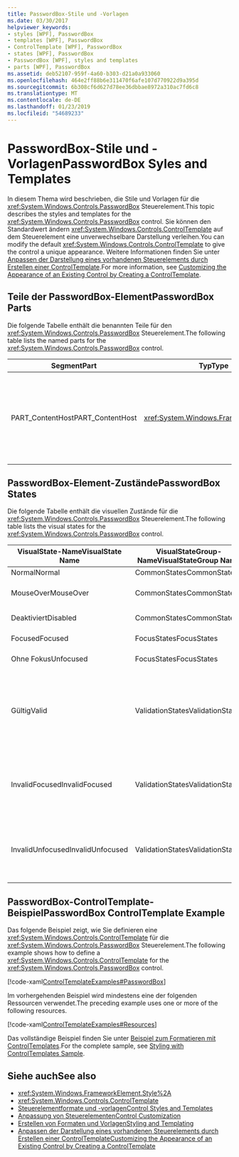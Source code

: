 ```yaml
---
title: PasswordBox-Stile und -Vorlagen
ms.date: 03/30/2017
helpviewer_keywords:
- styles [WPF], PasswordBox
- templates [WPF], PasswordBox
- ControlTemplate [WPF], PasswordBox
- states [WPF], PasswordBox
- PasswordBox [WPF], styles and templates
- parts [WPF], PasswordBox
ms.assetid: deb52107-959f-4a60-b303-d21a0a933060
ms.openlocfilehash: 464e2ff88b6e311470f6afe107d770922d9a395d
ms.sourcegitcommit: 6b308cf6d627d78ee36dbbae8972a310ac7fd6c8
ms.translationtype: MT
ms.contentlocale: de-DE
ms.lasthandoff: 01/23/2019
ms.locfileid: "54689233"
---
```

# <a name="passwordbox-syles-and-templates"></a><span data-ttu-id="3ef03-102">PasswordBox-Stile und -Vorlagen</span><span class="sxs-lookup"><span data-stu-id="3ef03-102">PasswordBox Syles and Templates</span></span>
<span data-ttu-id="3ef03-103">In diesem Thema wird beschrieben, die Stile und Vorlagen für die <xref:System.Windows.Controls.PasswordBox> Steuerelement.</span><span class="sxs-lookup"><span data-stu-id="3ef03-103">This topic describes the styles and templates for the <xref:System.Windows.Controls.PasswordBox> control.</span></span> <span data-ttu-id="3ef03-104">Sie können den Standardwert ändern <xref:System.Windows.Controls.ControlTemplate> auf dem Steuerelement eine unverwechselbare Darstellung verleihen.</span><span class="sxs-lookup"><span data-stu-id="3ef03-104">You can modify the default <xref:System.Windows.Controls.ControlTemplate> to give the control a unique appearance.</span></span> <span data-ttu-id="3ef03-105">Weitere Informationen finden Sie unter [Anpassen der Darstellung eines vorhandenen Steuerelements durch Erstellen einer ControlTemplate](../../../../docs/framework/wpf/controls/customizing-the-appearance-of-an-existing-control.md).</span><span class="sxs-lookup"><span data-stu-id="3ef03-105">For more information, see [Customizing the Appearance of an Existing Control by Creating a ControlTemplate](../../../../docs/framework/wpf/controls/customizing-the-appearance-of-an-existing-control.md).</span></span>  
  
## <a name="passwordbox-parts"></a><span data-ttu-id="3ef03-106">Teile der PasswordBox-Element</span><span class="sxs-lookup"><span data-stu-id="3ef03-106">PasswordBox Parts</span></span>  
 <span data-ttu-id="3ef03-107">Die folgende Tabelle enthält die benannten Teile für den <xref:System.Windows.Controls.PasswordBox> Steuerelement.</span><span class="sxs-lookup"><span data-stu-id="3ef03-107">The following table lists the named parts for the <xref:System.Windows.Controls.PasswordBox> control.</span></span>  
  
|<span data-ttu-id="3ef03-108">Segment</span><span class="sxs-lookup"><span data-stu-id="3ef03-108">Part</span></span>|<span data-ttu-id="3ef03-109">Typ</span><span class="sxs-lookup"><span data-stu-id="3ef03-109">Type</span></span>|<span data-ttu-id="3ef03-110">Beschreibung</span><span class="sxs-lookup"><span data-stu-id="3ef03-110">Description</span></span>|  
|-|-|-|  
|<span data-ttu-id="3ef03-111">PART_ContentHost</span><span class="sxs-lookup"><span data-stu-id="3ef03-111">PART_ContentHost</span></span>|<xref:System.Windows.FrameworkElement>|<span data-ttu-id="3ef03-112">Ein visuelles Element, das enthalten einer <xref:System.Windows.FrameworkElement>.</span><span class="sxs-lookup"><span data-stu-id="3ef03-112">A visual element that can contain a <xref:System.Windows.FrameworkElement>.</span></span> <span data-ttu-id="3ef03-113">Der Text, der die <xref:System.Windows.Controls.PasswordBox> wird in diesem Element angezeigt.</span><span class="sxs-lookup"><span data-stu-id="3ef03-113">The text of the <xref:System.Windows.Controls.PasswordBox> is displayed in this element.</span></span>|  
  
## <a name="passwordbox-states"></a><span data-ttu-id="3ef03-114">PasswordBox-Element-Zustände</span><span class="sxs-lookup"><span data-stu-id="3ef03-114">PasswordBox States</span></span>  
 <span data-ttu-id="3ef03-115">Die folgende Tabelle enthält die visuellen Zustände für die <xref:System.Windows.Controls.PasswordBox> Steuerelement.</span><span class="sxs-lookup"><span data-stu-id="3ef03-115">The following table lists the visual states for the <xref:System.Windows.Controls.PasswordBox> control.</span></span>  
  
|<span data-ttu-id="3ef03-116">VisualState-Name</span><span class="sxs-lookup"><span data-stu-id="3ef03-116">VisualState Name</span></span>|<span data-ttu-id="3ef03-117">VisualStateGroup-Name</span><span class="sxs-lookup"><span data-stu-id="3ef03-117">VisualStateGroup Name</span></span>|<span data-ttu-id="3ef03-118">Beschreibung</span><span class="sxs-lookup"><span data-stu-id="3ef03-118">Description</span></span>|  
|-|-|-|  
|<span data-ttu-id="3ef03-119">Normal</span><span class="sxs-lookup"><span data-stu-id="3ef03-119">Normal</span></span>|<span data-ttu-id="3ef03-120">CommonStates</span><span class="sxs-lookup"><span data-stu-id="3ef03-120">CommonStates</span></span>|<span data-ttu-id="3ef03-121">Der Standardzustand</span><span class="sxs-lookup"><span data-stu-id="3ef03-121">The default state.</span></span>|  
|<span data-ttu-id="3ef03-122">MouseOver</span><span class="sxs-lookup"><span data-stu-id="3ef03-122">MouseOver</span></span>|<span data-ttu-id="3ef03-123">CommonStates</span><span class="sxs-lookup"><span data-stu-id="3ef03-123">CommonStates</span></span>|<span data-ttu-id="3ef03-124">Der Mauszeiger befindet sich auf dem Steuerelement.</span><span class="sxs-lookup"><span data-stu-id="3ef03-124">The mouse pointer is positioned over the control.</span></span>|  
|<span data-ttu-id="3ef03-125">Deaktiviert</span><span class="sxs-lookup"><span data-stu-id="3ef03-125">Disabled</span></span>|<span data-ttu-id="3ef03-126">CommonStates</span><span class="sxs-lookup"><span data-stu-id="3ef03-126">CommonStates</span></span>|<span data-ttu-id="3ef03-127">Das Steuerelement ist deaktiviert.</span><span class="sxs-lookup"><span data-stu-id="3ef03-127">The control is disabled.</span></span>|  
|<span data-ttu-id="3ef03-128">Focused</span><span class="sxs-lookup"><span data-stu-id="3ef03-128">Focused</span></span>|<span data-ttu-id="3ef03-129">FocusStates</span><span class="sxs-lookup"><span data-stu-id="3ef03-129">FocusStates</span></span>|<span data-ttu-id="3ef03-130">Der Fokus liegt auf dem Steuerelement.</span><span class="sxs-lookup"><span data-stu-id="3ef03-130">The control has focus.</span></span>|  
|<span data-ttu-id="3ef03-131">Ohne Fokus</span><span class="sxs-lookup"><span data-stu-id="3ef03-131">Unfocused</span></span>|<span data-ttu-id="3ef03-132">FocusStates</span><span class="sxs-lookup"><span data-stu-id="3ef03-132">FocusStates</span></span>|<span data-ttu-id="3ef03-133">Der Fokus liegt nicht auf dem Steuerelement.</span><span class="sxs-lookup"><span data-stu-id="3ef03-133">The control does not have focus.</span></span>|  
|<span data-ttu-id="3ef03-134">Gültig</span><span class="sxs-lookup"><span data-stu-id="3ef03-134">Valid</span></span>|<span data-ttu-id="3ef03-135">ValidationStates</span><span class="sxs-lookup"><span data-stu-id="3ef03-135">ValidationStates</span></span>|<span data-ttu-id="3ef03-136">Das Steuerelement verwendet die <xref:System.Windows.Controls.Validation> Klasse und die <xref:System.Windows.Controls.Validation.HasError%2A?displayProperty=nameWithType> angefügte Eigenschaft `false`.</span><span class="sxs-lookup"><span data-stu-id="3ef03-136">The control uses the <xref:System.Windows.Controls.Validation> class and the <xref:System.Windows.Controls.Validation.HasError%2A?displayProperty=nameWithType> attached property is `false`.</span></span>|  
|<span data-ttu-id="3ef03-137">InvalidFocused</span><span class="sxs-lookup"><span data-stu-id="3ef03-137">InvalidFocused</span></span>|<span data-ttu-id="3ef03-138">ValidationStates</span><span class="sxs-lookup"><span data-stu-id="3ef03-138">ValidationStates</span></span>|<span data-ttu-id="3ef03-139">Die <xref:System.Windows.Controls.Validation.HasError%2A?displayProperty=nameWithType> angefügte Eigenschaft `true` hat das Steuerelement den Fokus besitzt.</span><span class="sxs-lookup"><span data-stu-id="3ef03-139">The <xref:System.Windows.Controls.Validation.HasError%2A?displayProperty=nameWithType> attached property is `true` has the control has focus.</span></span>|  
|<span data-ttu-id="3ef03-140">InvalidUnfocused</span><span class="sxs-lookup"><span data-stu-id="3ef03-140">InvalidUnfocused</span></span>|<span data-ttu-id="3ef03-141">ValidationStates</span><span class="sxs-lookup"><span data-stu-id="3ef03-141">ValidationStates</span></span>|<span data-ttu-id="3ef03-142">Die <xref:System.Windows.Controls.Validation.HasError%2A?displayProperty=nameWithType> angefügte Eigenschaft `true` hat das Steuerelement keinen Fokus besitzt.</span><span class="sxs-lookup"><span data-stu-id="3ef03-142">The <xref:System.Windows.Controls.Validation.HasError%2A?displayProperty=nameWithType> attached property is `true` has the control does not have focus.</span></span>|  
  
## <a name="passwordbox-controltemplate-example"></a><span data-ttu-id="3ef03-143">PasswordBox-ControlTemplate-Beispiel</span><span class="sxs-lookup"><span data-stu-id="3ef03-143">PasswordBox ControlTemplate Example</span></span>  
 <span data-ttu-id="3ef03-144">Das folgende Beispiel zeigt, wie Sie definieren eine <xref:System.Windows.Controls.ControlTemplate> für die <xref:System.Windows.Controls.PasswordBox> Steuerelement.</span><span class="sxs-lookup"><span data-stu-id="3ef03-144">The following example shows how to define a <xref:System.Windows.Controls.ControlTemplate> for the <xref:System.Windows.Controls.PasswordBox> control.</span></span>  
  
 [!code-xaml[ControlTemplateExamples#PasswordBox](../../../../samples/snippets/csharp/VS_Snippets_Wpf/ControlTemplateExamples/CS/resources/textbox.xaml#passwordbox)]  
  
 <span data-ttu-id="3ef03-145">Im vorhergehenden Beispiel wird mindestens eine der folgenden Ressourcen verwendet.</span><span class="sxs-lookup"><span data-stu-id="3ef03-145">The preceding example uses one or more of the following resources.</span></span>  
  
 [!code-xaml[ControlTemplateExamples#Resources](../../../../samples/snippets/csharp/VS_Snippets_Wpf/ControlTemplateExamples/CS/resources/shared.xaml#resources)]  
  
 <span data-ttu-id="3ef03-146">Das vollständige Beispiel finden Sie unter [Beispiel zum Formatieren mit ControlTemplates](https://github.com/Microsoft/WPF-Samples/tree/master/Styles%20&%20Templates/IntroToStylingAndTemplating).</span><span class="sxs-lookup"><span data-stu-id="3ef03-146">For the complete sample, see [Styling with ControlTemplates Sample](https://github.com/Microsoft/WPF-Samples/tree/master/Styles%20&%20Templates/IntroToStylingAndTemplating).</span></span>  
  
## <a name="see-also"></a><span data-ttu-id="3ef03-147">Siehe auch</span><span class="sxs-lookup"><span data-stu-id="3ef03-147">See also</span></span>
- <xref:System.Windows.FrameworkElement.Style%2A>
- <xref:System.Windows.Controls.ControlTemplate>
- [<span data-ttu-id="3ef03-148">Steuerelementformate und -vorlagen</span><span class="sxs-lookup"><span data-stu-id="3ef03-148">Control Styles and Templates</span></span>](../../../../docs/framework/wpf/controls/control-styles-and-templates.md)
- [<span data-ttu-id="3ef03-149">Anpassung von Steuerelementen</span><span class="sxs-lookup"><span data-stu-id="3ef03-149">Control Customization</span></span>](../../../../docs/framework/wpf/controls/control-customization.md)
- [<span data-ttu-id="3ef03-150">Erstellen von Formaten und Vorlagen</span><span class="sxs-lookup"><span data-stu-id="3ef03-150">Styling and Templating</span></span>](../../../../docs/framework/wpf/controls/styling-and-templating.md)
- [<span data-ttu-id="3ef03-151">Anpassen der Darstellung eines vorhandenen Steuerelements durch Erstellen einer ControlTemplate</span><span class="sxs-lookup"><span data-stu-id="3ef03-151">Customizing the Appearance of an Existing Control by Creating a ControlTemplate</span></span>](../../../../docs/framework/wpf/controls/customizing-the-appearance-of-an-existing-control.md)
